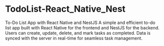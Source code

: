 # TodoList-React_Native_Nest
To-Do List App with React Native and NestJS  A simple and efficient to-do list app built with React Native for the frontend and NestJS for the backend. Users can create, update, delete, and mark tasks as completed. Data is synced with the server in real-time for seamless task management.
